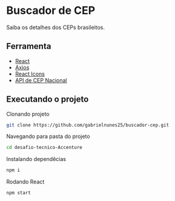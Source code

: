 # Buscador de CEP

Saiba os detalhes dos CEPs brasileitos.

## Ferramenta

-   [React](https://reactjs.org/)
-   [Axios](https://axios-http.com/)
-   [React Icons](https://react-icons.github.io/react-icons/)
-   [API de CEP Nacional](https://viacep.com.br/)

## Executando o projeto

Clonando projeto

```sh
git clone https://github.com/gabrielnunes25/buscador-cep.git
```

Navegando para pasta do projeto

```sh
cd desafio-tecnico-Accenture
```

Instalando dependêcias

```sh
npm i
```

Rodando React

```sh
npm start
```
